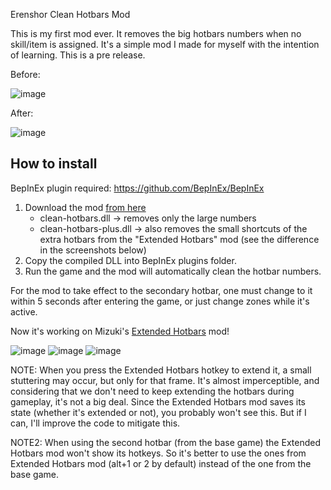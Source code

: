 Erenshor Clean Hotbars Mod

This is my first mod ever.
It removes the big hotbars numbers when no skill/item is assigned.
It's a simple mod I made for myself with the intention of learning. This is a pre release.

Before:

![image](https://github.com/user-attachments/assets/4abe4005-f7f4-4441-b246-3d8de9f58cf4)

After:

![image](https://github.com/user-attachments/assets/90f8d8e6-f245-4093-b377-b61b0ddb9fb2)

## How to install

BepInEx plugin required: https://github.com/BepInEx/BepInEx

1. Download the mod [from here](https://github.com/lucas-xk/Erenshor-Clean-Hotbars/releases)
   - clean-hotbars.dll -> removes only the large numbers
   - clean-hotbars-plus.dll -> also removes the small shortcuts of the extra hotbars from the "Extended Hotbars" mod (see the difference in the screenshots below)
3. Copy the compiled DLL into BepInEx plugins folder.
4. Run the game and the mod will automatically clean the hotbar numbers.

For the mod to take effect to the secondary hotbar, one must change to it within 5 seconds after entering the game, or just change zones while it's active.

Now it's working on Mizuki's [Extended Hotbars](https://github.com/MizukiBelhi/Erenshor-ExtendedHotbars/releases/tag/1.0.1) mod!

![image](https://github.com/user-attachments/assets/1dce0ea6-4870-4515-a97d-3f1c4d39af31)
![image](https://github.com/user-attachments/assets/40c43386-577a-464a-b7d6-e9c7d7ed90d0)
![image](https://github.com/user-attachments/assets/6380bcc6-bb56-4a63-9b94-91f753e8fbc9)


NOTE: When you press the Extended Hotbars hotkey to extend it, a small stuttering may occur, but only for that frame. It's almost imperceptible, and considering that we don't need to keep extending the hotbars during gameplay, it's not a big deal. Since the Extended Hotbars mod saves its state (whether it's extended or not), you probably won't see this. But if I can, I'll improve the code to mitigate this.

NOTE2: When using the second hotbar (from the base game) the Extended Hotbars mod won't show its hotkeys. So it's better to use the ones from Extended Hotbars mod (alt+1 or 2 by default) instead of the one from the base game.
